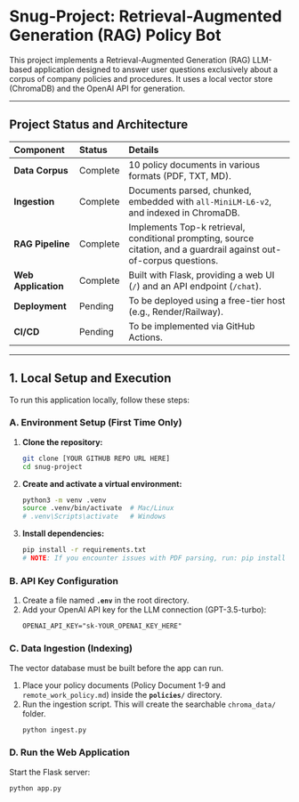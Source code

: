 # Snug-Project: Retrieval-Augmented Generation (RAG) Policy Bot

This project implements a Retrieval-Augmented Generation (RAG) LLM-based application designed to answer user questions exclusively about a corpus of company policies and procedures. It uses a local vector store (ChromaDB) and the OpenAI API for generation.

---

## Project Status and Architecture

| Component | Status | Details |
| :--- | :--- | :--- |
| **Data Corpus** | Complete | 10 policy documents in various formats (PDF, TXT, MD). |
| **Ingestion** | Complete | Documents parsed, chunked, embedded with `all-MiniLM-L6-v2`, and indexed in ChromaDB. |
| **RAG Pipeline** | Complete | Implements Top-k retrieval, conditional prompting, source citation, and a guardrail against out-of-corpus questions. |
| **Web Application** | Complete | Built with Flask, providing a web UI (`/`) and an API endpoint (`/chat`). |
| **Deployment** | Pending | To be deployed using a free-tier host (e.g., Render/Railway). |
| **CI/CD** | Pending | To be implemented via GitHub Actions. |

---

## 1. Local Setup and Execution

To run this application locally, follow these steps:

### A. Environment Setup (First Time Only)

1.  **Clone the repository:**
    ```bash
    git clone [YOUR GITHUB REPO URL HERE]
    cd snug-project
    ```
2.  **Create and activate a virtual environment:**
    ```bash
    python3 -m venv .venv
    source .venv/bin/activate  # Mac/Linux
    # .venv\Scripts\activate   # Windows
    ```
3.  **Install dependencies:**
    ```bash
    pip install -r requirements.txt
    # NOTE: If you encounter issues with PDF parsing, run: pip install "unstructured[pdf]"
    ```

### B. API Key Configuration

1.  Create a file named **`.env`** in the root directory.
2.  Add your OpenAI API key for the LLM connection (GPT-3.5-turbo):
    ```
    OPENAI_API_KEY="sk-YOUR_OPENAI_KEY_HERE"
    ```

### C. Data Ingestion (Indexing)

The vector database must be built before the app can run.

1.  Place your policy documents (Policy Document 1-9 and `remote_work_policy.md`) inside the **`policies/`** directory.
2.  Run the ingestion script. This will create the searchable `chroma_data/` folder.
    ```bash
    python ingest.py
    ```

### D. Run the Web Application

Start the Flask server:

```bash
python app.py